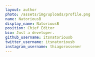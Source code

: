 ```yaml
---
layout: author
photo: /assets/img/uploads/profile.png
name: NatoriousB
display_name: NatoriousB
position: Chief Editor
bio: Just a developer.
github_username: itsnatoriousb
twitter_username: itsnatoriousb
instagram_username: thiagorossener
---
```


